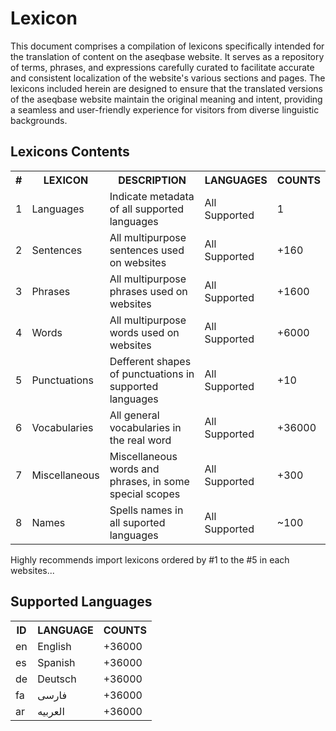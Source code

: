 # Lexicon

This document comprises a compilation of lexicons specifically intended for the translation of content on the aseqbase website. It serves as a repository of terms, phrases, and expressions carefully curated to facilitate accurate and consistent localization of the website's various sections and pages. The lexicons included herein are designed to ensure that the translated versions of the aseqbase website maintain the original meaning and intent, providing a seamless and user-friendly experience for visitors from diverse linguistic backgrounds.

## Lexicons Contents
<table>
    <tr><th> # </th><th> LEXICON </th><th> DESCRIPTION </th><th> LANGUAGES </th><th> COUNTS </th></tr>
    <tr><td> 1 </td><td> Languages </td><td> Indicate metadata of all supported languages </td><td> All Supported </td><td> 1 </td></tr>
    <tr><td> 2 </td><td> Sentences </td><td> All multipurpose sentences used on websites </td><td> All Supported </td><td> +160 </td></tr>
    <tr><td> 3 </td><td> Phrases </td><td> All multipurpose phrases used on websites </td><td> All Supported </td><td> +1600 </td></tr>
    <tr><td> 4 </td><td> Words </td><td> All multipurpose words used on websites </td><td> All Supported </td><td> +6000 </td></tr>
    <tr><td> 5 </td><td> Punctuations </td><td> Defferent shapes of punctuations in supported languages </td><td> All Supported </td><td> +10 </td></tr>
    <tr><td> 6 </td><td> Vocabularies </td><td> All general vocabularies in the real word </td><td> All Supported </td><td> +36000 </td></tr>
    <tr><td> 7 </td><td> Miscellaneous </td><td> Miscellaneous words and phrases, in some special scopes </td><td> All Supported </td><td> +300 </td></tr>
    <tr><td> 8 </td><td> Names </td><td> Spells names in all suported languages </td><td> All Supported </td><td> ~100 </td></tr>
</table>
Highly recommends import lexicons ordered by #1 to the #5 in each websites...

## Supported Languages
<table>
    <tr><th> ID </th><th> LANGUAGE </th><th> COUNTS </th></tr>
    <tr><td> en </td><td> English </td><td> +36000 </td></tr>
    <tr><td> es </td><td> Spanish </td><td> +36000 </td></tr>
    <tr><td> de </td><td> Deutsch </td><td> +36000 </td></tr>
    <tr><td> fa </td><td> فارسی </td><td> +36000 </td></tr>
    <tr><td> ar </td><td> العربیه </td><td> +36000 </td></tr>
</table>
